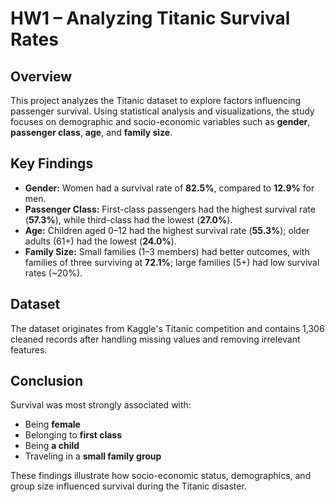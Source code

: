 # HW1 – Analyzing Titanic Survival Rates

## Overview
This project analyzes the Titanic dataset to explore factors influencing passenger survival. Using statistical analysis and visualizations, the study focuses on demographic and socio-economic variables such as **gender**, **passenger class**, **age**, and **family size**.

## Key Findings
- **Gender:** Women had a survival rate of **82.5%**, compared to **12.9%** for men.  
- **Passenger Class:** First-class passengers had the highest survival rate (**57.3%**), while third-class had the lowest (**27.0%**).  
- **Age:** Children aged 0–12 had the highest survival rate (**55.3%**); older adults (61+) had the lowest (**24.0%**).  
- **Family Size:** Small families (1–3 members) had better outcomes, with families of three surviving at **72.1%**; large families (5+) had low survival rates (~20%).  

## Dataset
The dataset originates from Kaggle's Titanic competition and contains 1,306 cleaned records after handling missing values and removing irrelevant features.

## Conclusion
Survival was most strongly associated with:
- Being **female**
- Belonging to **first class**
- Being **a child**
- Traveling in a **small family group**

These findings illustrate how socio-economic status, demographics, and group size influenced survival during the Titanic disaster.

